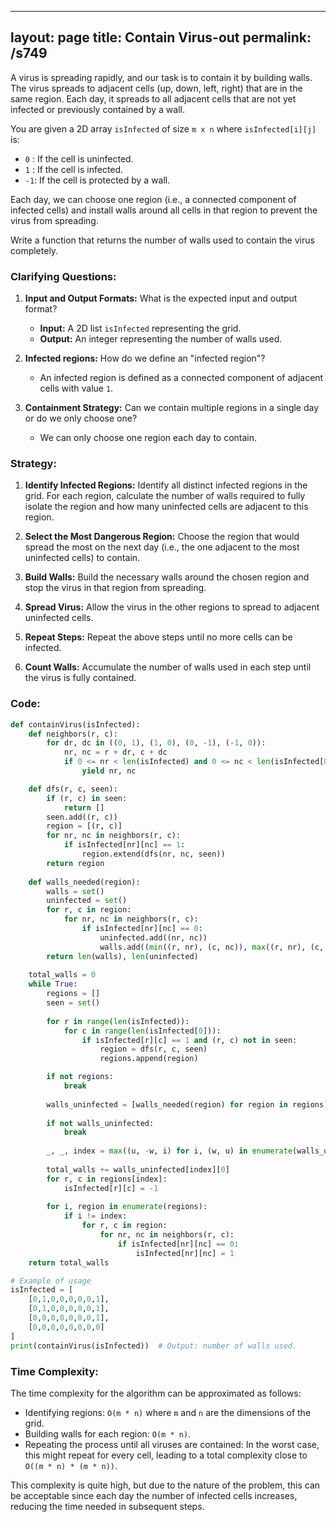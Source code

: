 
---
layout: page
title:  Contain Virus-out
permalink: /s749
---
A virus is spreading rapidly, and our task is to contain it by building walls. The virus spreads to adjacent cells (up, down, left, right) that are in the same region. Each day, it spreads to all adjacent cells that are not yet infected or previously contained by a wall.

You are given a 2D array `isInfected` of size `m x n` where `isInfected[i][j]` is:

- `0` : If the cell is uninfected.
- `1` : If the cell is infected.
- `-1`: If the cell is protected by a wall.

Each day, we can choose one region (i.e., a connected component of infected cells) and install walls around all cells in that region to prevent the virus from spreading. 

Write a function that returns the number of walls used to contain the virus completely.

### Clarifying Questions:
1. **Input and Output Formats:** What is the expected input and output format?
   - **Input:** A 2D list `isInfected` representing the grid.
   - **Output:** An integer representing the number of walls used.

2. **Infected regions:** How do we define an "infected region"?
   - An infected region is defined as a connected component of adjacent cells with value `1`.

3. **Containment Strategy:** Can we contain multiple regions in a single day or do we only choose one?
   - We can only choose one region each day to contain.

### Strategy:
1. **Identify Infected Regions:** Identify all distinct infected regions in the grid. For each region, calculate the number of walls required to fully isolate the region and how many uninfected cells are adjacent to this region.

2. **Select the Most Dangerous Region:** Choose the region that would spread the most on the next day (i.e., the one adjacent to the most uninfected cells) to contain.

3. **Build Walls:** Build the necessary walls around the chosen region and stop the virus in that region from spreading.

4. **Spread Virus:** Allow the virus in the other regions to spread to adjacent uninfected cells.

5. **Repeat Steps:** Repeat the above steps until no more cells can be infected.

6. **Count Walls:** Accumulate the number of walls used in each step until the virus is fully contained.

### Code:
```python
def containVirus(isInfected):
    def neighbors(r, c):
        for dr, dc in ((0, 1), (1, 0), (0, -1), (-1, 0)):
            nr, nc = r + dr, c + dc
            if 0 <= nr < len(isInfected) and 0 <= nc < len(isInfected[0]):
                yield nr, nc

    def dfs(r, c, seen):
        if (r, c) in seen:
            return []
        seen.add((r, c))
        region = [(r, c)]
        for nr, nc in neighbors(r, c):
            if isInfected[nr][nc] == 1:
                region.extend(dfs(nr, nc, seen))
        return region
    
    def walls_needed(region):
        walls = set()
        uninfected = set()
        for r, c in region:
            for nr, nc in neighbors(r, c):
                if isInfected[nr][nc] == 0:
                    uninfected.add((nr, nc))
                    walls.add((min((r, nr), (c, nc)), max((r, nr), (c, nc))))
        return len(walls), len(uninfected)
    
    total_walls = 0
    while True:
        regions = []
        seen = set()
        
        for r in range(len(isInfected)):
            for c in range(len(isInfected[0])):
                if isInfected[r][c] == 1 and (r, c) not in seen:
                    region = dfs(r, c, seen)
                    regions.append(region)

        if not regions:
            break
        
        walls_uninfected = [walls_needed(region) for region in regions]
        
        if not walls_uninfected:
            break
        
        _, _, index = max((u, -w, i) for i, (w, u) in enumerate(walls_uninfected))
        
        total_walls += walls_uninfected[index][0]
        for r, c in regions[index]:
            isInfected[r][c] = -1
            
        for i, region in enumerate(regions):
            if i != index:
                for r, c in region:
                    for nr, nc in neighbors(r, c):
                        if isInfected[nr][nc] == 0:
                            isInfected[nr][nc] = 1
    return total_walls

# Example of usage
isInfected = [
    [0,1,0,0,0,0,0,1],
    [0,1,0,0,0,0,0,1],
    [0,0,0,0,0,0,0,1],
    [0,0,0,0,0,0,0,0]
]
print(containVirus(isInfected))  # Output: number of walls used.
```

### Time Complexity:
The time complexity for the algorithm can be approximated as follows:
- Identifying regions: `O(m * n)` where `m` and `n` are the dimensions of the grid.
- Building walls for each region: `O(m * n)`.
- Repeating the process until all viruses are contained: In the worst case, this might repeat for every cell, leading to a total complexity close to `O((m * n) * (m * n))`.

This complexity is quite high, but due to the nature of the problem, this can be acceptable since each day the number of infected cells increases, reducing the time needed in subsequent steps.